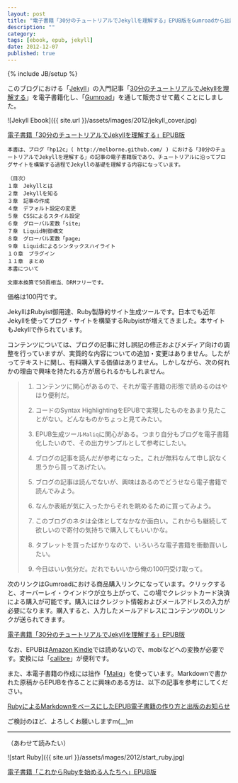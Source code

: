 ```yaml
---
layout: post
title: "電子書籍「30分のチュートリアルでJekyllを理解する」EPUB版をGumroadから出版しました！"
description: ""
category: 
tags: [ebook, epub, jekyll]
date: 2012-12-07
published: true
---
```

{% include JB/setup %}


このブログにおける「[Jekyll](http://jekyllrb.com/ 'jekyll')」の入門記事「[30分のチュートリアルでJekyllを理解する](http://melborne.github.com/2012/05/13/first-step-of-jekyll/ '30分のチュートリアルでJekyllを理解する')」を電子書籍化し、「[Gumroad](https://gumroad.com/ 'Gumroad')」を通して販売させて戴くことにしました。


![Jekyll Ebook]({{ site.url }}/assets/images/2012/jekyll_cover.jpg)

<a href="http://gum.co/xfJY" class="gumroad-button">電子書籍「30分のチュートリアルでJekyllを理解する」EPUB版</a><script type="text/javascript" src="https://gumroad.com/js/gumroad-button.js"></script><script type="text/javascript" src="https://gumroad.com/js/gumroad.js"></script>

    本書は、ブログ「hp12c」( http://melborne.github.com/ ) における「30分のチュートリアルでJekyllを理解する」の記事の電子書籍版であり、チュートリアルに沿ってブログサイトを構築する過程でJekyllの基礎を理解する内容になっています。
    
    （目次）
    １章　Jekyllとは
    ２章　Jekyllを知る
    ３章　記事の作成
    ４章　デフォルト設定の変更
    ５章　CSSによるスタイル設定
    ６章　グローバル変数「site」
    ７章　Liquid制御構文
    ８章　グローバル変数「page」
    ９章　Liquidによるシンタックスハイライト
    １０章　プラグイン
    １１章　まとめ
    本書について
    
    文庫本換算で50頁相当、DRMフリーです。

価格は100円です。

JekyllはRubyist御用達、Ruby製静的サイト生成ツールです。日本でも近年Jekyllを使ってブログ・サイトを構築するRubyistが増えてきました。本サイトもJekyllで作られています。

コンテンツについては、ブログの記事に対し誤記の修正およびメディア向けの調整を行っていますが、実質的な内容についての追加・変更はありません。したがってテキストに関し、有料購入する価値はありません。しかしながら、次の何れかの理由で興味を持たれる方が居られるかもしれません。

> 1. コンテンツに関心があるので、それが電子書籍の形態で読めるのはやはり便利だ。
> 
> 2. コードのSyntax HighlightingをEPUBで実現したものをあまり見たことがない。どんなものかちょっと見てみたい。
> 
> 3. EPUB生成ツール`Maliq`に関心がある。つまり自分もブログを電子書籍化したいので、その出力サンプルとして参考にしたい。
> 
> 4. ブログの記事を読んだが参考になった。これが無料なんて申し訳なく思うから買ってあげたい。
> 
> 5. ブログの記事は読んでないが、興味はあるのでどうせなら電子書籍で読んでみよう。
> 
> 6. なんか表紙が気に入ったからそれを眺めるために買ってみよう。
> 
> 7. このブログのネタは全体としてなかなか面白い。これからも継続して欲しいので寄付の気持ちで購入してもいいかな。
> 
> 8. タブレットを買ったばかりなので、いろいろな電子書籍を衝動買いしたい。
> 
> 9. 今日はいい気分だ。だれでもいいから俺の100円受け取って。


次のリンクはGumroadにおける商品購入リンクになっています。クリックすると、オーバーレイ・ウインドウが立ち上がって、この場でクレジットカード決済による購入が可能です。購入にはクレジット情報およびメールアドレスの入力が必要になります。購入すると、入力したメールアドレスにコンテンツのDLリンクが送られてきます。

<a href="http://gum.co/xfJY" class="gumroad-button">電子書籍「30分のチュートリアルでJekyllを理解する」EPUB版</a><script type="text/javascript" src="https://gumroad.com/js/gumroad-button.js"></script><script type="text/javascript" src="https://gumroad.com/js/gumroad.js"></script>


なお、EPUBは[Amazon Kindle](http://www.amazon.co.jp/gp/product/B007OZO03M/ref=bb1_ads_cel_1121?ie=UTF8&nav_sdd=aps&pf_rd_m=AN1VRQENFRJN5&pf_rd_s=center-1&pf_rd_r=1Z9P3B1C879AW391AVRT&pf_rd_t=101&pf_rd_p=122583989&pf_rd_i=489986 'Kindle Paperwhite - ライト内蔵の電子書籍リーダー')では読めないので、mobiなどへの変換が必要です。変換には「[calibre](http://calibre-ebook.com/ 'calibre - E-book management')」が便利です。

また、本電子書籍の作成には拙作「[Maliq](https://rubygems.org/gems/maliq 'maliq | RubyGems.org | your community gem host')」を使っています。Markdownで書かれた原稿からEPUBを作ることに興味のある方は、以下の記事を参考にしてください。


[RubyによるMarkdownをベースにしたEPUB電子書籍の作り方と出版のお知らせ](http://melborne.github.com/2012/12/03/when-bloggers-become-publishers/ 'RubyによるMarkdownをベースにしたEPUB電子書籍の作り方と出版のお知らせ')

ご検討のほど、よろしくお願いしますm(__)m


----

（あわせて読みたい）


![start Ruby]({{ site.url }}/assets/images/2012/start_ruby.jpg)

<a href="http://gum.co/RjRO" class="gumroad-button">電子書籍「これからRubyを始める人たちへ」EPUB版</a><script type="text/javascript" src="https://gumroad.com/js/gumroad-button.js"></script><script type="text/javascript" src="https://gumroad.com/js/gumroad.js"></script>

